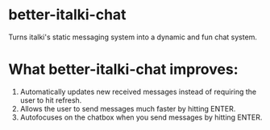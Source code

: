# better-italki-chat
Turns italki's static messaging system into a dynamic and fun chat system.

# What better-italki-chat improves:
1.  Automatically updates new received messages instead of requiring the user to hit refresh.
2.  Allows the user to send messages much faster by hitting ENTER.
3.  Autofocuses on the chatbox when you send messages by hitting ENTER.
